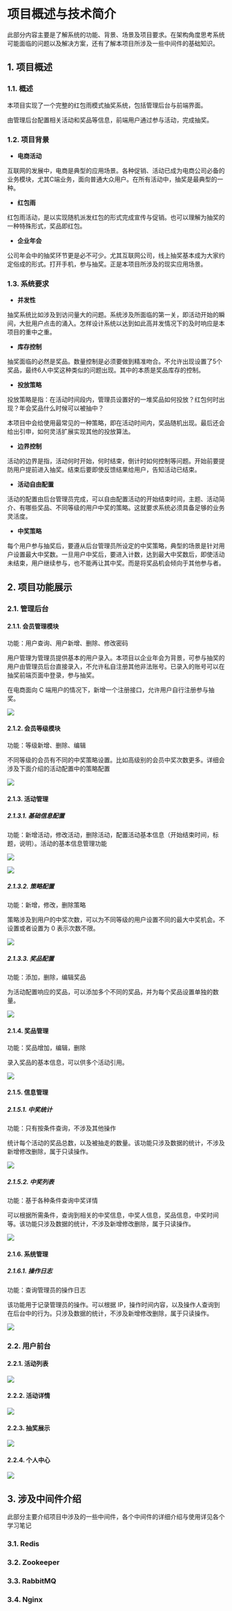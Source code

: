 # 项目概述与技术简介

此部分内容主要是了解系统的功能、背景、场景及项目要求。在架构角度思考系统可能面临的问题以及解决方案，还有了解本项目所涉及一些中间件的基础知识。

## 1. 项目概述

### 1.1. 概述

本项目实现了一个完整的红包雨模式抽奖系统，包括管理后台与前端界面。

由管理后台配置相关活动和奖品等信息，前端用户通过参与活动，完成抽奖。

### 1.2. 项目背景

- **电商活动**

互联网的发展中，电商是典型的应用场景。各种促销、活动已成为电商公司必备的业务模块，尤其C端业务，面向普通大众用户。在所有活动中，抽奖是最典型的一种。

- **红包雨**

红包雨活动，是以实现随机派发红包的形式完成宣传与促销。也可以理解为抽奖的一种特殊形式，奖品即红包。

- **企业年会**

公司年会中的抽奖环节更是必不可少。尤其互联网公司，线上抽奖基本成为大家约定俗成的形式。打开手机，参与抽奖。正是本项目所涉及的现实应用场景。

### 1.3. 系统要求

- **并发性**

抽奖系统比如涉及到访问量大的问题。系统涉及所面临的第一关，即活动开始的瞬间，大批用户点击的涌入。怎样设计系统以达到如此高并发情况下的及时响应是本项目的重中之重。

- **库存控制**

抽奖面临的必然是奖品。数量控制是必须要做到精准吻合。不允许出现设置了5个奖品，最终6人中奖这种类似的问题出现。其中的本质是奖品库存的控制。

- **投放策略**

投放策略是指：在活动时间段内，管理员设置好的一堆奖品如何投放？红包何时出现？年会奖品什么时候可以被抽中？

本项目中会给使用最常见的一种策略，即在活动时间内，奖品随机出现。最后还会给出引申，如何灵活扩展实现其他的投放算法。

- **边界控制**

活动的边界是指，活动何时开始，何时结束，倒计时如何控制等问题。开始前要提防用户提前进入抽奖。结束后要即使反馈结果给用户，告知活动已结束。

- **活动自由配置**

活动的配置由后台管理员完成，可以自由配置活动的开始结束时间，主题、活动简介、有哪些奖品、不同等级的用户中奖的策略。这就要求系统必须具备足够的业务灵活度。

- **中奖策略**

每个用户参与抽奖后，要遵从后台管理员所设定的中奖策略，典型的场景是针对用户设置最大中奖数。一旦用户中奖后，要进入计数，达到最大中奖数后，即使活动未结束，用户继续参与，也不能再让其中奖。而是将奖品机会倾向于其他参与者。

## 2. 项目功能展示

### 2.1. 管理后台

#### 2.1.1. 会员管理模块

功能：用户查询、用户新增、删除、修改密码

用户管理为管理员提供基本的用户录入。本项目以企业年会为背景，可参与抽奖的用户由管理员后台直接录入，不允许私自注册其他非法账号。已录入的账号可以在抽奖前端页面中登录，参与抽奖。

在电商面向 C 端用户的情况下，新增一个注册接口，允许用户自行注册参与抽奖。

![](images/330142614226539.png)

#### 2.1.2. 会员等级模块

功能：等级新增、删除、编辑

不同等级的会员有不同的中奖策略设置。比如高级别的会员中奖次数更多。详细会涉及下面介绍的活动配置中的策略配置

![](images/233512714246705.png)

#### 2.1.3. 活动管理

##### 2.1.3.1. 基础信息配置

功能：新增活动，修改活动，删除活动，配置活动基本信息（开始结束时间，标题，说明）。活动的基本信息管理功能

![](images/22472914239374.png)

![](images/91772914235929.png)

##### 2.1.3.2. 策略配置

功能：新增，修改，删除策略

策略涉及到用户的中奖次数，可以为不同等级的用户设置不同的最大中奖机会。不设置或者设置为 0 表示次数不限。

![](images/324472914231683.png)

##### 2.1.3.3. 奖品配置

功能：添加，删除，编辑奖品

为活动配置响应的奖品，可以添加多个不同的奖品，并为每个奖品设置单独的数量。

![](images/500122914249563.png)

#### 2.1.4. 奖品管理

功能：奖品增加，编辑，删除

录入奖品的基本信息，可以供多个活动引用。

![](images/132313014247167.png)

#### 2.1.5. 信息管理

##### 2.1.5.1. 中奖统计

功能：只有按条件查询，不涉及其他操作

统计每个活动的奖品总数，以及被抽走的数量。该功能只涉及数据的统计，不涉及新增修改删除，属于只读操作。

![](images/492043014244669.png)

##### 2.1.5.2. 中奖列表

功能：基于各种条件查询中奖详情

可以根据所需条件，查询到相关的中奖信息，中奖人信息，奖品信息，中奖时间等。该功能只涉及数据的统计，不涉及新增修改删除，属于只读操作。

![](images/76393114225910.png)

#### 2.1.6. 系统管理

##### 2.1.6.1. 操作日志

功能：查询管理员的操作日志

该功能用于记录管理员的操作。可以根据 IP，操作时间内容，以及操作人查询到在后台中的行为。只涉及数据的统计，不涉及新增修改删除，属于只读操作。

![](images/551213114248350.png)

### 2.2. 用户前台

#### 2.2.1. 活动列表

![](images/383483214243486.png)

#### 2.2.2. 活动详情

![](images/517513214237032.png)

#### 2.2.3. 抽奖展示

![](images/149983314230166.png)

#### 2.2.4. 个人中心

![](images/515113614223200.png)

## 3. 涉及中间件介绍

此部分主要介绍项目中涉及的一些中间件，各个中间件的详细介绍与使用详见各个学习笔记

### 3.1. Redis

### 3.2. Zookeeper

### 3.3. RabbitMQ

### 3.4. Nginx


